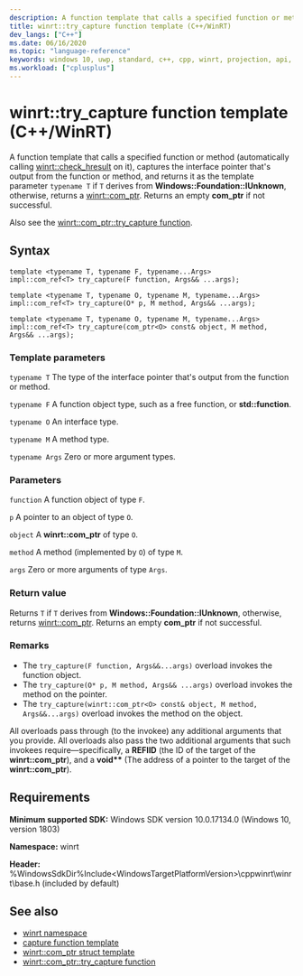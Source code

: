 ```yaml
---
description: A function template that calls a specified function or method, captures the interface pointer that's output from the function or method, and returns it as a [winrt::com_ptr](./com-ptr.md) or an empty **com_ptr** if not successful.
title: winrt::try_capture function template (C++/WinRT)
dev_langs: ["C++"]
ms.date: 06/16/2020
ms.topic: "language-reference"
keywords: windows 10, uwp, standard, c++, cpp, winrt, projection, api, reference, try_capture
ms.workload: ["cplusplus"]
---
```


# winrt::try_capture function template (C++/WinRT)

A function template that calls a specified function or method (automatically calling [winrt::check_hresult](./error-handling/check-hresult.md) on it), captures the interface pointer that's output from the function or method, and returns it as the template parameter `typename T` if `T` derives from **Windows::Foundation::IUnknown**, otherwise, returns a [winrt::com_ptr](./com-ptr.md). Returns an empty **com_ptr** if not successful.

Also see the [winrt::com_ptr::try_capture function](./com-ptr.md#com_ptrtry_capture-function).

## Syntax

```cppwinrt
template <typename T, typename F, typename...Args>
impl::com_ref<T> try_capture(F function, Args&& ...args);

template <typename T, typename O, typename M, typename...Args>
impl::com_ref<T> try_capture(O* p, M method, Args&& ...args);

template <typename T, typename O, typename M, typename...Args>
impl::com_ref<T> try_capture(com_ptr<O> const& object, M method, Args&& ...args);
```

### Template parameters

`typename T`
The type of the interface pointer that's output from the function or method.

`typename F`
A function object type, such as a free function, or **std::function**.

`typename O`
An interface type.

`typename M`
A method type.

`typename Args`
Zero or more argument types.

### Parameters

`function`
A function object of type `F`.

`p`
A pointer to an object of type `O`.

`object`
A **winrt::com_ptr** of type `O`.

`method`
A method (implemented by `O`) of type `M`.

`args`
Zero or more arguments of type `Args`.

### Return value

Returns `T` if `T` derives from **Windows::Foundation::IUnknown**, otherwise, returns [winrt::com_ptr](./com-ptr.md). Returns an empty **com_ptr** if not successful.

### Remarks

- The `try_capture(F function, Args&&...args)` overload invokes the function object.
- The `try_capture(O* p, M method, Args&& ...args)` overload invokes the method on the pointer.
- The `try_capture(winrt::com_ptr<O> const& object, M method, Args&&...args)` overload invokes the method on the object.

All overloads pass through (to the invokee) any additional arguments that you provide. All overloads also pass the two additional arguments that such invokees require&mdash;specifically, a **REFIID** (the ID of the target of the **winrt::com_ptr**), and a **void\*\*** (The address of a pointer to the target of the **winrt::com_ptr**).

## Requirements

**Minimum supported SDK:** Windows SDK version 10.0.17134.0 (Windows 10, version 1803)

**Namespace:** winrt

**Header:** %WindowsSdkDir%Include\<WindowsTargetPlatformVersion>\cppwinrt\winrt\base.h (included by default)

## See also 

* [winrt namespace](./winrt.md)
* [capture function template](./capture.md)
* [winrt::com_ptr struct template](./com-ptr.md)
* [winrt::com_ptr::try_capture function](./com-ptr.md#com_ptrtry_capture-function)

